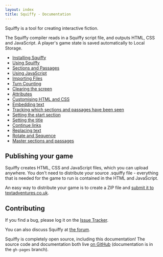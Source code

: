 ```yaml
---
layout: index
title: Squiffy - Documentation
---
```


Squiffy is a tool for creating interactive fiction.

The Squiffy compiler reads in a Squiffy script file, and outputs HTML, CSS and JavaScript. A player's game state is saved automatically to Local Storage.

- [Installing Squiffy](install.html)
- [Using Squiffy](usage.html)
- [Sections and Passages](sections-passages.html)
- [Using JavaScript](javascript.html)
- [Importing Files](import.html)
- [Turn Counting](turncount.html)
- [Clearing the screen](clear.html)
- [Attributes](attributes.html)
- [Customising HTML and CSS](customise.html)
- [Embedding text](embed.html)
- [Tracking which sections and passages have been seen](seen.html)
- [Setting the start section](start.html)
- [Setting the title](title.html)
- [Continue links](continue.html)
- [Replacing text](replace.html)
- [Rotate and Sequence](rotate-sequence.html)
- [Master sections and passages](master.html)

Publishing your game
--------------------

Squiffy creates HTML, CSS and JavaScript files, which you can upload anywhere. You don't need to distribute your source .squiffy file - everything that is needed for the game to run is contained in the HTML and JavaScript.

An easy way to distribute your game is to create a ZIP file and [submit it to textadventures.co.uk](http://textadventures.co.uk/create/submit).

Contributing
------------

If you find a bug, please log it on the [Issue Tracker](https://github.com/textadventures/squiffy/issues).

You can also discuss Squiffy at [the forum](http://forum.textadventures.co.uk/viewforum.php?f=24).

Squiffy is completely open source, including this documentation! The source code and documentation both live [on GitHub](https://github.com/textadventures/squiffy) (documentation is in the `gh-pages` branch).